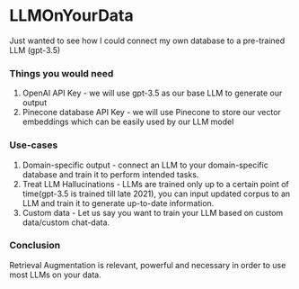 # LLMOnYourData
Just wanted to see how I could connect my own database to a pre-trained LLM (gpt-3.5)


### Things you would need

1. OpenAI API Key - we will use gpt-3.5 as our base LLM to generate our output
2. Pinecone database API Key - we will use Pinecone to store our vector embeddings which can be easily used by our LLM model

### Use-cases

1. Domain-specific output - connect an LLM to your domain-specific database and train it to perform intended tasks.
2. Treat LLM Hallucinations - LLMs are trained only up to a certain point of time(gpt-3.5 is trained till late 2021), you can input updated corpus to an LLM and train it to generate up-to-date information.
3. Custom data - Let us say you want to train your LLM based on custom data/custom chat-data.

### Conclusion

Retrieval Augmentation is relevant, powerful and necessary in order to use most LLMs on your data.
